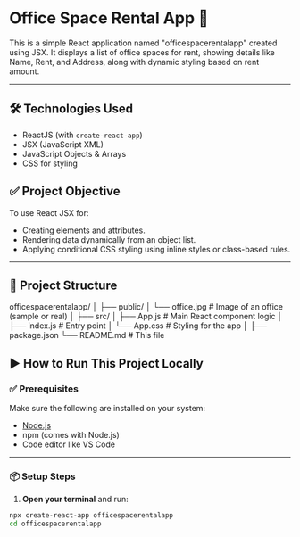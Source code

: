 # Office Space Rental App 🏢

This is a simple React application named "officespacerentalapp" created using JSX. It displays a list of office spaces for rent, showing details like Name, Rent, and Address, along with dynamic styling based on rent amount.

---


## 🛠️ Technologies Used

- ReactJS (with `create-react-app`)
- JSX (JavaScript XML)
- JavaScript Objects & Arrays
- CSS for styling


## ✅ Project Objective

To use React JSX for:
- Creating elements and attributes.
- Rendering data dynamically from an object list.
- Applying conditional CSS styling using inline styles or class-based rules.

---

## 📁 Project Structure

officespacerentalapp/
│
├── public/
│ └── office.jpg # Image of an office (sample or real)
│
├── src/
│ ├── App.js # Main React component logic
│ ├── index.js # Entry point
│ └── App.css # Styling for the app
│
├── package.json
└── README.md # This file


## ▶️ How to Run This Project Locally

### ✅ Prerequisites

Make sure the following are installed on your system:

- [Node.js](https://nodejs.org/)
- npm (comes with Node.js)
- Code editor like VS Code

---

### 📦 Setup Steps

1. **Open your terminal** and run:

```bash
npx create-react-app officespacerentalapp
cd officespacerentalapp
